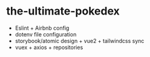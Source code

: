 # the-ultimate-pokedex

- Eslint + Airbnb config
- dotenv file configuration
- storybook/atomic design + vue2 + tailwindcss sync
- vuex + axios + repositories